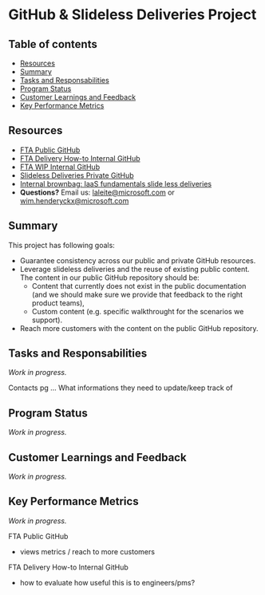 
# GitHub & Slideless Deliveries Project

## Table of contents 

* [Resources](#resources)
* [Summary](#summary)
* [Tasks and Responsabilities](#tasks-and-responsabilities)
* [Program Status](#program-status)
* [Customer Learnings and Feedback](#customer-learnings-and-feedback)
* [Key Performance Metrics](#key-performance-metrics)

## Resources

* [FTA Public GitHub](https://github.com/Azure/fasttrackforazure)
* [FTA Delivery How-to Internal GitHub](https://github.com/Azure/fta-deliveryhowto)
* [FTA WIP Internal GitHub](https://github.com/Azure/fta-wip)
* [Slideless Deliveries Private GitHub](https://github.com/Azure/fta-wip/tree/master/slidelessdeliveries)
* [Internal brownbag: IaaS fundamentals slide less deliveries](https://microsoft.sharepoint.com/teams/fasttrackforazure/CE/Shared%20Documents/Forms/AllItems.aspx?RootFolder=%2Fteams%2Ffasttrackforazure%2FCE%2FShared%20Documents%2FReadiness%20%26%20Training%20Materials%2FInternal%20brownbag%20series&FolderCTID=0x0120004142D6306BFD4A4E9C0E1C8ABF7FC84D)
* **Questions?** Email us: laleite@microsoft.com or wim.henderyckx@microsoft.com


## Summary

This project has following goals:
* Guarantee consistency across our public and private GitHub resources.
* Leverage slideless deliveries and the reuse of existing public content. The content in our public GitHub repository should be:
    * Content that currently does not exist in the public documentation (and we should make sure we provide that feedback to the right product teams),
    * Custom content (e.g. specific walkthrought for the scenarios we support).
* Reach more customers with the content on the public GitHub repository.


## Tasks and Responsabilities

*Work in progress.*

Contacts pg
...
What informations they need to update/keep track of


## Program Status

*Work in progress.*


## Customer Learnings and Feedback

*Work in progress.*


## Key Performance Metrics

*Work in progress.*

FTA Public GitHub 
* views metrics / reach to more customers

FTA Delivery How-to Internal GitHub 
* how to evaluate how useful this is to engineers/pms?